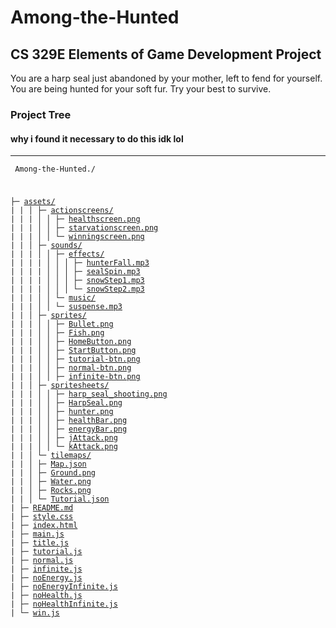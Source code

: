 # Among-the-Hunted
## CS 329E Elements of Game Development Project

You are a harp seal just abandoned by your mother, left to fend for yourself. You are being hunted for your soft fur. Try your best to survive.

### Project Tree

#### why i found it necessary to do this idk lol

___

<code markdown = "1"><pre markdown = "1">
Among-the-Hunted./

├─ [assets/](https://github.com/nicholash711/Among-the-Hunted/tree/main/assets)
|  |
│  ├─ [actionscreens/](https://github.com/nicholash711/Among-the-Hunted/tree/main/assets/actionscreens)
|  |  |
│  │  ├─ [healthscreen.png](https://github.com/nicholash711/Among-the-Hunted/blob/main/assets/actionscreens/healthscreen.png)
|  |  |
│  │  ├─ [starvationscreen.png](https://github.com/nicholash711/Among-the-Hunted/blob/main/assets/actionscreens/starvationscreen.png)
|  |  |
│  │  └─ [winningscreen.png](https://github.com/nicholash711/Among-the-Hunted/blob/main/assets/actionscreens/winningscreen.png)
|  |
│  ├─ [sounds/](https://github.com/nicholash711/Among-the-Hunted/tree/main/assets/sounds)
|  |  |
│  │  ├─ [effects/](https://github.com/nicholash711/Among-the-Hunted/tree/main/assets/sounds/effects)
|  |  |  |
│  │  │  ├─ [hunterFall.mp3](https://github.com/nicholash711/Among-the-Hunted/blob/main/assets/sounds/effects/hunterFall.mp3)
|  |  |  |
│  │  │  ├─ [sealSpin.mp3](https://github.com/nicholash711/Among-the-Hunted/blob/main/assets/sounds/effects/sealSpin.mp3)
|  |  |  |
│  │  │  ├─ [snowStep1.mp3](https://github.com/nicholash711/Among-the-Hunted/blob/main/assets/sounds/effects/snowStep1.mp3)
|  |  |  |
│  │  │  └─ [snowStep2.mp3](https://github.com/nicholash711/Among-the-Hunted/blob/main/assets/sounds/effects/snowStep2.mp3)
|  |  |
│  │  └─ [music/](https://github.com/nicholash711/Among-the-Hunted/tree/main/assets/sounds/music)
|  |     |
│  │     └─ [suspense.mp3](https://github.com/nicholash711/Among-the-Hunted/blob/main/assets/sounds/music/suspense.mp3)
|  |
│  ├─ [sprites/](https://github.com/nicholash711/Among-the-Hunted/tree/main/assets/sprites)
|  |  |
│  │  ├─ [Bullet.png](https://github.com/nicholash711/Among-the-Hunted/blob/main/assets/sprites/Bullet.png)
|  |  |
│  │  ├─ [Fish.png](https://github.com/nicholash711/Among-the-Hunted/blob/main/assets/sprites/Fish.png)
|  |  |
│  │  ├─ [HomeButton.png](https://github.com/nicholash711/Among-the-Hunted/blob/main/assets/sprites/HomeButton.png)
|  |  |
│  │  ├─ [StartButton.png](https://github.com/nicholash711/Among-the-Hunted/blob/main/assets/sprites/StartButton.png)
|  |  |
│  │  ├─ [tutorial-btn.png](https://github.com/nicholash711/Among-the-Hunted/blob/main/assets/sprites/tutorial-btn.png)
|  |  |
│  │  ├─ [normal-btn.png](https://github.com/nicholash711/Among-the-Hunted/blob/main/assets/sprites/normal-btn.png)
|  |  |
│  │  ├─ [infinite-btn.png](https://github.com/nicholash711/Among-the-Hunted/blob/main/assets/sprites/infinite-btn.png)
|  |
│  ├─ [spritesheets/](https://github.com/nicholash711/Among-the-Hunted/tree/main/assets/spritesheets)
|  |  |
│  │  ├─ [harp_seal_shooting.png](https://github.com/nicholash711/Among-the-Hunted/blob/main/assets/spritesheets/harp_seal_shooting.png)
|  |  |
│  │  ├─ [HarpSeal.png](https://github.com/nicholash711/Among-the-Hunted/blob/main/assets/spritesheets/HarpSeal.png)
|  |  |
│  │  ├─ [hunter.png](https://github.com/nicholash711/Among-the-Hunted/blob/main/assets/spritesheets/hunter.png)
|  |  |
│  │  ├─ [healthBar.png](https://github.com/nicholash711/Among-the-Hunted/blob/main/assets/spritesheets/healthBar.png)
|  |  |
│  │  ├─ [energyBar.png](https://github.com/nicholash711/Among-the-Hunted/blob/main/assets/spritesheets/energyBar.png)
|  |  |
│  │  ├─ [jAttack.png](https://github.com/nicholash711/Among-the-Hunted/blob/main/assets/spritesheets/jAttack.png)
|  |  |
│  │  └─ [kAttack.png](https://github.com/nicholash711/Among-the-Hunted/blob/main/assets/spritesheets/kAttack.png)
|  |
│  └─ [tilemaps/](https://github.com/nicholash711/Among-the-Hunted/tree/main/assets/tilemaps)
|     |
│     ├─ [Map.json](https://github.com/nicholash711/Among-the-Hunted/blob/main/assets/tilemaps/Map.json)
|     |
│     ├─ [Ground.png](https://github.com/nicholash711/Among-the-Hunted/blob/main/assets/tilemaps/Ground.png)
|     |
│     ├─ [Water.png](https://github.com/nicholash711/Among-the-Hunted/blob/main/assets/tilemaps/Water.png)
|     |
│     ├─ [Rocks.png](https://github.com/nicholash711/Among-the-Hunted/blob/main/assets/tilemaps/Rocks.png)
|     |
│     └─ [Tutorial.json](https://github.com/nicholash711/Among-the-Hunted/blob/main/assets/tilemaps/Tutorial.json)
|
├─ [README.md](https://github.com/nicholash711/Among-the-Hunted/blob/main/README.md)
|
├─ [style.css](https://github.com/nicholash711/Among-the-Hunted/blob/main/style.css)
|
├─ [index.html](https://github.com/nicholash711/Among-the-Hunted/blob/main/index.html)
|
├─ [main.js](https://github.com/nicholash711/Among-the-Hunted/blob/main/main.js)
|
├─ [title.js](https://github.com/nicholash711/Among-the-Hunted/blob/main/title.js)
|
├─ [tutorial.js](https://github.com/nicholash711/Among-the-Hunted/blob/main/tutorial.js)
|
├─ [normal.js](https://github.com/nicholash711/Among-the-Hunted/blob/main/normal.js)
|
├─ [infinite.js](https://github.com/nicholash711/Among-the-Hunted/blob/main/infinite.js)
|
├─ [noEnergy.js](https://github.com/nicholash711/Among-the-Hunted/blob/main/noEnergy.js)
|
├─ [noEnergyInfinite.js](https://github.com/nicholash711/Among-the-Hunted/blob/main/noEnergyInfinite.js)
|
├─ [noHealth.js](https://github.com/nicholash711/Among-the-Hunted/blob/main/noHealth.js)
|
├─ [noHealthInfinite.js](https://github.com/nicholash711/Among-the-Hunted/blob/main/noHealthInfinite.js)
|
└─ [win.js](https://github.com/nicholash711/Among-the-Hunted/blob/main/win.js)
</pre></code>
